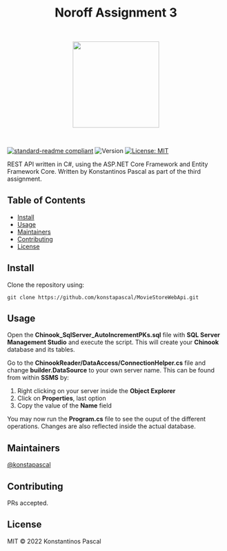 <h1 align="center">Noroff Assignment 3</h1>

<br>
<p align="center">
	<img src="https://wpguru.co.uk/wp-content/uploads/2020/04/dotnet-logo.png" width="200">
</p>
<br>

[![standard-readme compliant](https://img.shields.io/badge/standard--readme-OK-green.svg?style=flat-square)](https://github.com/RichardLitt/standard-readme)
<img alt="Version" src="https://img.shields.io/badge/version-0.1-blue.svg?cacheSeconds=2592000" />
<a href="#" target="_blank">
<img alt="License: MIT" src="https://img.shields.io/badge/License-MIT-yellow.svg" />
</a>

REST API written in C#, using the ASP.NET Core Framework and Entity Framework Core. Written by Konstantinos Pascal as part of the third assignment.

## Table of Contents

-  [Install](#install)
-  [Usage](#usage)
-  [Maintainers](#maintainers)
-  [Contributing](#contributing)
-  [License](#license)

## Install

Clone the repository using:

```
git clone https://github.com/konstapascal/MovieStoreWebApi.git
```

## Usage

Open the **Chinook_SqlServer_AutoIncrementPKs.sql** file with **SQL Server Management Studio** and execute the script. This will create your **Chinook** database and its tables.

Go to the **ChinookReader/DataAccess/ConnectionHelper.cs** file and change **builder.DataSource** to your own server name. This can be found from within **SSMS** by:

1. Right clicking on your server inside the **Object Explorer**
2. Click on **Properties**, last option
3. Copy the value of the **Name** field

You may now run the **Program.cs** file to see the ouput of the different operations. Changes are also reflected inside the actual database.

## Maintainers

[@konstapascal](https://github.com/konstapascal)

## Contributing

PRs accepted.

## License

MIT © 2022 Konstantinos Pascal

